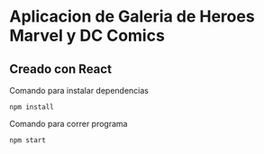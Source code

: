 


# Aplicacion de Galeria de Heroes Marvel y DC Comics

## Creado con React

Comando para instalar dependencias
```
npm install
```

Comando para correr programa
```
npm start
```
